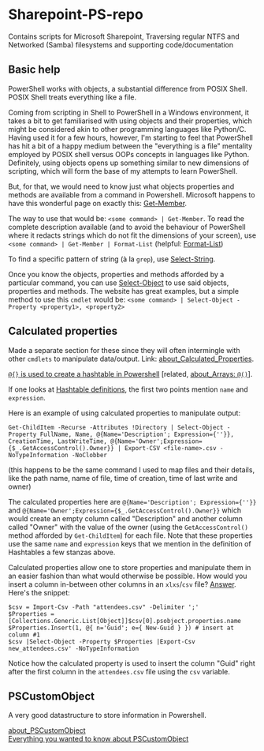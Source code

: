 # Sharepoint-PS-repo
Contains scripts for Microsoft Sharepoint, Traversing regular NTFS and Networked (Samba) filesystems and supporting code/documentation

## Basic help

PowerShell works with objects, a substantial difference from POSIX Shell. POSIX Shell treats everything like a file.

Coming from scripting in Shell to PowerShell in a Windows environment, it takes a bit to get familiarised with using objects and their properties, which might be considered akin to other programming languages like Python/C. Having used it for a few hours, however, I'm starting to feel that PowerShell has hit a bit of a happy medium between the "everything is a file" mentality employed by POSIX shell versus OOPs concepts in languages like Python. Definitely, using objects opens up something similar to new dimensions of scripting, which will form the base of my attempts to learn PowerShell.

But, for that, we would need to know just what objects properties and methods are available from a command in Powershell. Microsoft happens to have this wonderful page on exactly this: [Get-Member](https://learn.microsoft.com/en-us/powershell/module/microsoft.powershell.utility/get-member).

The way to use that would be: `<some command> | Get-Member`. To read the complete description available (and to avoid the behaviour of PowerShell where it redacts strings which do not fit the dimensions of your screen), use `<some command> | Get-Member | Format-List` (helpful: [Format-List](https://learn.microsoft.com/en-us/powershell/module/microsoft.powershell.utility/format-list))

To find a specific pattern of string (à la `grep`), use [Select-String](https://learn.microsoft.com/en-us/powershell/module/microsoft.powershell.utility/select-string).

Once you know the objects, properties and methods afforded by a particular command, you can use [Select-Object](https://learn.microsoft.com/en-gb/powershell/module/microsoft.powershell.utility/select-object) to use said objects, properties and methods. The website has great examples, but a simple method to use this `cmdlet` would be: `<some command> | Select-Object -Property <property1>, <property2>`

## Calculated properties

Made a separate section for these since they will often intermingle with other `cmdlets` to manipulate data/output. Link: [about_Calculated_Properties](https://learn.microsoft.com/en-gb/powershell/module/microsoft.powershell.core/about/about_calculated_properties).

[`@{}` is used to create a hashtable in Powershell](https://learn.microsoft.com/en-us/powershell/module/microsoft.powershell.core/about/about_hash_tables) \[related, [about_Arrays: `@()`](https://learn.microsoft.com/en-us/powershell/module/microsoft.powershell.core/about/about_arrays)\].

If one looks at [Hashtable definitions](https://learn.microsoft.com/en-gb/powershell/module/microsoft.powershell.core/about/about_calculated_properties#hashtable-key-definitions), the first two points mention `name` and `expression`.

Here is an example of using calculated properties to manipulate output:
```
Get-ChildItem -Recurse -Attributes !Directory | Select-Object -Property FullName, Name, @{Name='Description'; Expression={''}}, CreationTime, LastWriteTime, @{Name='Owner';Expression={$_.GetAccessControl().Owner}} | Export-CSV <file-name>.csv -NoTypeInformation -NoClobber
```
(this happens to be the same command I used to map files and their details, like the path name, name of file, time of creation, time of last write and owner)

The calculated properties here are `@{Name='Description'; Expression={''}}` and `@{Name='Owner';Expression={$_.GetAccessControl().Owner}}` which would create an empty column called "Description" and another column called "Owner" with the value of the owner (using the `GetAccessControl()` method afforded by `Get-ChildItem`) for each file. Note that these properties use the same `name` and `expression` keys that we mention in the definition of Hashtables a few stanzas above.

Calculated properties allow one to store properties and manipulate them in an easier fashion than what would otherwise be possible. How would you insert a column in-between other columns in an `xlxs`/`csv` file? [Answer](https://stackoverflow.com/a/73948009). Here's the snippet:
```
$csv = Import-Csv -Path "attendees.csv" -Delimiter ';' 
$Properties = [Collections.Generic.List[Object]]$csv[0].psobject.properties.name
$Properties.Insert(1, @{ n='Guid'; e={ New-Guid } }) # insert at column #1
$csv |Select-Object -Property $Properties |Export-Csv new_attendees.csv' -NoTypeInformation
```

Notice how the calculated property is used to insert the column "Guid" right after the first column in the `attendees.csv` file using the `csv` variable.

## PSCustomObject

A very good datastructure to store information in Powershell.

[about_PSCustomObject](https://learn.microsoft.com/en-us/powershell/module/microsoft.powershell.core/about/about_pscustomobject) \
[Everything you wanted to know about PSCustomObject](https://learn.microsoft.com/en-us/powershell/scripting/learn/deep-dives/everything-about-pscustomobject)
